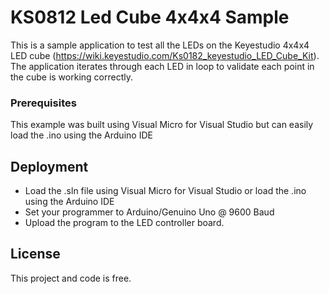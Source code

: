 # KS0812 Led Cube 4x4x4 Sample

This is a sample application to test all the LEDs on the Keyestudio 4x4x4 LED cube (https://wiki.keyestudio.com/Ks0182_keyestudio_LED_Cube_Kit). The application iterates through each LED in loop to validate each point in the cube is working correctly. 
 
### Prerequisites

This example was built using Visual Micro for Visual Studio but can easily load the .ino using the Arduino IDE 
 
## Deployment

- Load the .sln file using Visual Micro for Visual Studio or load the .ino using the Arduino IDE
- Set your programmer to Arduino/Genuino Uno @ 9600 Baud 
- Upload the program to the LED controller board. 

## License

This project and code is free. 

